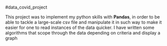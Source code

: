 #data_covid_project
 
 This project was to implement my python skills with **Pandas**, in order to be able to tackle a large-scale csv file and 
 manipulate it in such way to make it easier for one to read instances of the data quicker. 
 I have written some algorithms that scope through the data depending on criteria and display a graph
